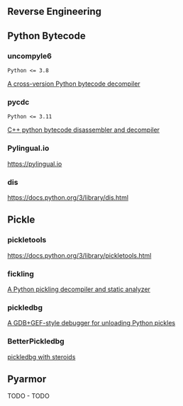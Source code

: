 ## Reverse Engineering

## Python Bytecode

### uncompyle6
`Python <= 3.8`

[A cross-version Python bytecode decompiler](https://github.com/rocky/python-uncompyle6)

### pycdc
`Python <= 3.11`

[C++ python bytecode disassembler and decompiler](https://github.com/zrax/pycdc)

### Pylingual.io

https://pylingual.io

### dis
https://docs.python.org/3/library/dis.html


## Pickle

### pickletools
https://docs.python.org/3/library/pickletools.html

### fickling

[A Python pickling decompiler and static analyzer](https://github.com/trailofbits/fickling)

### pickledbg

[A GDB+GEF-style debugger for unloading Python pickles](https://github.com/Legoclones/pickledbg)

### BetterPickledbg
[pickledbg with steroids](https://github.com/salvatore-abello/BetterPickledbg)

## Pyarmor

TODO - TODO
